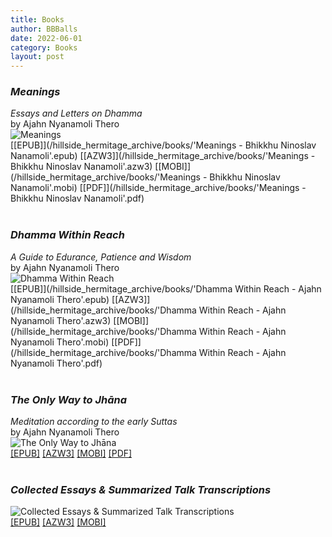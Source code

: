 ```yaml
---
title: Books
author: BBBalls
date: 2022-06-01
category: Books
layout: post
---
```



### *Meanings*
*Essays and Letters on Dhamma*\
by Ajahn Nyanamoli Thero\
![Meanings](/hillside_hermitage_archive/images/meanings_small.jpg)\
[[EPUB]](/hillside_hermitage_archive/books/'Meanings - Bhikkhu Ninoslav Nanamoli'.epub)
[[AZW3]](/hillside_hermitage_archive/books/'Meanings - Bhikkhu Ninoslav Nanamoli'.azw3)
[[MOBI]](/hillside_hermitage_archive/books/'Meanings - Bhikkhu Ninoslav Nanamoli'.mobi)
[[PDF]](/hillside_hermitage_archive/books/'Meanings - Bhikkhu Ninoslav Nanamoli'.pdf)
<br>
<br>

### *Dhamma Within Reach*
*A Guide to Edurance, Patience and Wisdom*\
by Ajahn Nyanamoli Thero\
![Dhamma Within Reach](/hillside_hermitage_archive/images/dhamma_within_reach_small.jpg)\
[[EPUB]](/hillside_hermitage_archive/books/'Dhamma Within Reach - Ajahn Nyanamoli Thero'.epub)
[[AZW3]](/hillside_hermitage_archive/books/'Dhamma Within Reach - Ajahn Nyanamoli Thero'.azw3)
[[MOBI]](/hillside_hermitage_archive/books/'Dhamma Within Reach - Ajahn Nyanamoli Thero'.mobi)
[[PDF]](/hillside_hermitage_archive/books/'Dhamma Within Reach - Ajahn Nyanamoli Thero'.pdf)
<br>
<br>

### *The Only Way to Jhāna*
*Meditation according to the early Suttas*\
by Ajahn Nyanamoli Thero\
![The Only Way to Jhāna](/hillside_hermitage_archive/images/Only_Way_To_Jhana_Nyanamoli_Thero_cover_small.jpg)\
[[EPUB]](/hillside_hermitage_archive/books/Only_Way_To_Jhana_Nyanamoli_Thero.epub)
[[AZW3]](/hillside_hermitage_archive/books/Only_Way_To_Jhana_Nyanamoli_Thero.azw3)
[[MOBI]](/hillside_hermitage_archive/books/Only_Way_To_Jhana_Nyanamoli_Thero.mobi)
[[PDF]](/hillside_hermitage_archive/books/Only_Way_To_Jhana_Nyanamoli_Thero.pdf)
<br>
<br>


### *Collected Essays & Summarized Talk Transcriptions*
![Collected Essays & Summarized Talk Transcriptions](/hillside_hermitage_archive/images/cover_2_collected_essays_and_transcriptions_HH_small.jpg)\
[[EPUB]](/hillside_hermitage_archive/books/HH_collected_essays_and_transcriptions.epub)
[[AZW3]](/hillside_hermitage_archive/books/HH_collected_essays_and_transcriptions.azw3)
[[MOBI]](/hillside_hermitage_archive/books/HH_collected_essays_and_transcriptions.mobi)
